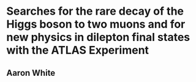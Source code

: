 # Searches for the rare decay of the Higgs boson to two muons and for new physics in dilepton final states with the ATLAS Experiment
## Aaron White

